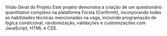 Visão Geral do Projeto
Este projeto demonstra a criação de um questionário quantitativo complexo na plataforma Forsta (ConfirmIt), incorporando todas as habilidades técnicas mencionadas na vaga, incluindo programação de lógica condicional, randomização, validações e customizações com JavaScript, HTML e CSS.
